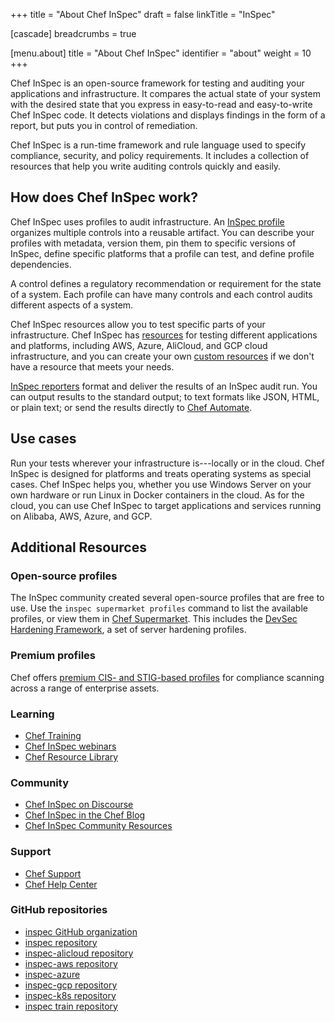 +++
title = "About Chef InSpec"
draft = false
linkTitle = "InSpec"

[cascade]
  breadcrumbs = true

[menu.about]
    title = "About Chef InSpec"
    identifier = "about"
    weight = 10
+++

Chef InSpec is an open-source framework for testing and auditing your applications and infrastructure.
It compares the actual state of your system with the desired state that you express in easy-to-read and easy-to-write Chef InSpec code.
It detects violations and displays findings in the form of a report, but puts you in control of remediation.

Chef InSpec is a run-time framework and rule language used to specify compliance, security, and policy requirements.
It includes a collection of resources that help you write auditing controls quickly and easily.

## How does Chef InSpec work?

Chef InSpec uses profiles to audit infrastructure. An [InSpec profile](/profiles/) organizes multiple controls into a reusable artifact.
You can describe your profiles with metadata, version them, pin them to specific versions of InSpec, define specific platforms that a profile can test, and define profile dependencies.

A control defines a regulatory recommendation or requirement for the state of a system. Each profile can have many controls and each control audits different aspects of a system.

Chef InSpec resources allow you to test specific parts of your infrastructure.
Chef InSpec has [resources](/resources/) for testing different applications and platforms, including AWS, Azure, AliCloud, and GCP cloud infrastructure, and you can create your own [custom resources](/profiles/custom_resources) if we don't have a resource that meets your needs.

[InSpec reporters](/configure/reporters/) format and deliver the results of an InSpec audit run.
You can output results to the standard output; to text formats like JSON, HTML, or plain text; or send the results directly to [Chef Automate](https://docs.chef.io/automate/).

## Use cases

Run your tests wherever your infrastructure is---locally or in the cloud.
Chef InSpec is designed for platforms and treats operating systems as special cases.
Chef InSpec helps you, whether you use Windows Server on your own hardware or
run Linux in Docker containers in the cloud. As for the cloud, you can use Chef
InSpec to target applications and services running on Alibaba, AWS, Azure, and GCP.

## Additional Resources

### Open-source profiles

The InSpec community created several open-source profiles that are free to use.
Use the `inspec supermarket profiles` command to list the available profiles, or view them in [Chef Supermarket](https://supermarket.chef.io/tools?q=&type=compliance_profile). This includes the [DevSec Hardening Framework](https://dev-sec.io/), a set of server hardening profiles.

### Premium profiles

Chef offers [premium CIS- and STIG-based profiles](https://www.chef.io/products/chef-premium-content) for compliance scanning across a range of enterprise assets.

### Learning

- [Chef Training](https://www.chef.io/training)
- [Chef InSpec webinars](https://www.chef.io/webinars?products=chef-inspec&page=1)
- [Chef Resource Library](https://www.chef.io/resources?products=chef-inspec&page=1)

### Community

- [Chef InSpec on Discourse](https://discourse.chef.io/c/inspec/10)
- [Chef InSpec in the Chef Blog](https://www.chef.io/blog/category/chef-inspec)
- [Chef InSpec Community Resources](https://community.chef.io/tools/chef-inspec)

### Support

- [Chef Support](https://www.chef.io/support)
- [Chef Help Center](https://community.progress.com/s/products/chef)

### GitHub repositories

- [inspec GitHub organization](https://github.com/inspec)
- [inspec repository](https://github.com/inspec/inspec/)
- [inspec-alicloud repository](https://github.com/inspec/inspec-alicloud/)
- [inspec-aws repository](https://github.com/inspec/inspec-aws/)
- [inspec-azure](https://github.com/inspec/inspec-azure/)
- [inspec-gcp repository](https://github.com/inspec/inspec-gcp/)
- [inspec-k8s repository](https://github.com/inspec/inspec-k8s/)
- [inspec train repository](https://github.com/inspec/train)
